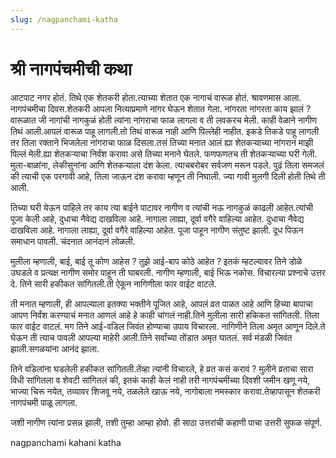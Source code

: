 ```yaml
---
slug: /nagpanchami-katha
---
```

# श्री नागपंचमीची कथा

आटपाट नगर होतं. तिथे एक शेतकरी होता.त्याच्या शेतात एक नागाचं वारूळ होतं. श्रावणमास आला. नागपंचमीचा दिवस.शेतकरी आपला नित्याप्रमाणे नांगर घेऊन शेतात गेला. नांगरता नांगरता काय झालं ? वारूळात जी नागांची नागकुळं होती त्यांना नांगराचा फाळ लागला व ती लवकरच मेली. काही वेळाने नागीण तिथं आली.आपलं वारूळ पाहू लागली.तो तिथं वारूळ नाही आणि पिल्लेही नाहीत. इकडे तिकडे पाहू लागली तर तिला रक्ताने भिजलेला नांगराचा फाळ दिसला.तसं तिच्या मनात आलं ह्या शेतकऱ्याच्या नांगरानं माझी पिल्लं मेली.ह्या शेतकऱ्याचा निर्वंश करावा असे तिच्या मनाने घेतले. फणफणतच ती शेतकऱ्याच्या घरी गेली. मुला-बाळांना, लेकीसुनांना आणि शेतकऱ्याला दंश केला. त्याचबरोबर सर्वजण मरून पडले. पुढं तिला समजलं की त्याची एक परगावी आहे, तिला जाऊन दंश करावा म्हणून ती निघाली. ज्या गावी मुलगी दिली होती तिथे ती आली.

तिच्या घरी येऊन पाहिले तर काय त्या बाईने पाटावर नागीण व त्यांची नऊ नागकुळं काढली आहेत.त्यांची पूजा केली आहे, दुधाचा नैवेद्य दाखविला आहे. नागाला लाह्या, दूर्वा वगैरे वाहिल्या आहेत. दुधाचा नैवेद्य दाखविला आहे. नागाला लाह्या, दूर्वा वगैरे वाहिल्या आहेत. पूजा पाहून नागीण संतुष्ट झाली. दूध पिऊन समाधान पावली. चंदनात आनंदानं लोळली.

मुलीला म्हणाली, बाई, बाई तू कोण आहेस ? तुझे आई-बाप कोठे आहेत ? इतकं म्हटल्यावर तिने डोळे उघडले व प्रत्यक्ष नागीण समोर पाहून ती घाबरली. नागीण म्हणाली, बाई भिऊ नकोस. विचारल्या प्रश्नाचे उत्तर दे. तिने सारी हकीकत सांगितली.ती ऐकून नागिणीला फार वाईट वाटले.

ती मनात म्हणाली, ही आपल्याला इतक्या भक्तीने पूजित आहे, आपलं व्रत पाळत आहे आणि हिच्या बापाचा आपण निर्वंश करण्याचं मनात आणलं आहे हे काही चांगलं नाही.तिने मुलीला सारी हकिकत सांगितली. तिला फार वाईट वाटलं. मग तिने आई-वडिल जिवंत होण्याचा उपाय विचारला. नागिणीने तिला अमृत आणून दिले.ते घेऊन ती त्याच पावली आपल्या माहेरी आली.तिने सर्वांच्या तोंडात अमृत घातलं. सर्व मंडळी जिवंत झाली.सगळयांना आनंद झाला.

तिने वडिलांना घडलेली हकीकत सांगितली.तेंव्हा त्यांनी विचारले, हे व्रत कसं करावं ? मुलीने व्रताचा सारा विधी सांगितला व शेवटी सांगितलं की, इतकं काही केलं नाही तरी नागपंचमीच्या दिवशी जमीन खणू नये, भाज्या चिरू नयेत, तव्यावर शिजवू नये, तळलेले खाऊ नये, नागोबाला नमस्कार करावा.तेव्हापासून शेतकरी नागपंचमी पाळू लागला.

जशी नागीण त्यांना प्रसन्न झाली, तशी तुम्हा आम्हा होवो. ही साठा उत्तरांची कहाणी पाचा उत्तरी सुफळ संपूर्ण.




<span class='index-text'> nagpanchami kahani katha </span>